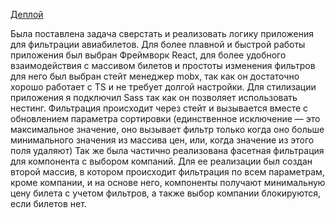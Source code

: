 [Деплой](https://silly-hermann-a4731e.netlify.app/)

Была поставлена задача сверстать и реализовать логику приложения для фильтрации авиабилетов. Для более плавной и быстрой работы приложения был выбран Фреймворк React, для более удобного взаимодействия с массивом билетов и простоты изменения фильтров для него был выбран стейт менеджер mobx, так как он достаточно хорошо работает c TS и не требует долгой настройки. Для стилизации приложения я подключил Sass так как он позволяет использовать нестинг. Фильтрация происходит через стейт и вызывается вместе с обновлением параметра сортировки (единственное исключение — это максимальное значение, оно вызывает фильтр только когда оно больше минимального значения из массива цен, или, когда значение из этого поля удаляют) Так же была частично реализована фасетная фильтрация для компонента с выбором компаний. Для ее реализации был создан второй массив, в котором происходит фильтрация по всем параметрам, кроме компании, и на основе него, компоненты получают минимальную цену билета с учетом фильтров, а также выбор компании блокируются, если билетов нет. 